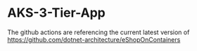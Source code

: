 # AKS-3-Tier-App

The github actions are referencing the current latest version of https://github.com/dotnet-architecture/eShopOnContainers

